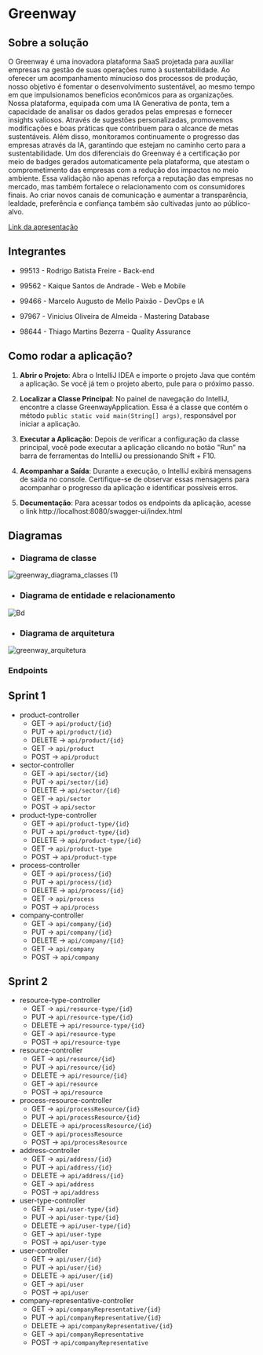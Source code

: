 # Greenway

## Sobre a solução
O Greenway é uma inovadora plataforma SaaS projetada para auxiliar empresas na gestão de suas operações rumo à sustentabilidade. Ao oferecer um acompanhamento minucioso dos processos de produção, nosso objetivo é fomentar o desenvolvimento sustentável, ao mesmo tempo em que impulsionamos benefícios econômicos para as organizações. Nossa plataforma, equipada com uma IA Generativa de ponta, tem a capacidade de analisar os dados gerados pelas empresas e fornecer insights valiosos. Através de sugestões personalizadas, promovemos modificações e boas práticas que contribuem para o alcance de metas sustentáveis. Além disso, monitoramos continuamente o progresso das empresas através da IA, garantindo que estejam no caminho certo para a sustentabilidade. Um dos diferenciais do Greenway é a certificação por meio de badges gerados automaticamente pela plataforma, que atestam o comprometimento das empresas com a redução dos impactos no meio ambiente. Essa validação não apenas reforça a reputação das empresas no mercado, mas também fortalece o relacionamento com os consumidores finais. Ao criar novos canais de comunicação e aumentar a transparência, lealdade, preferência e confiança também são cultivadas junto ao público-alvo.

[Link da apresentação](https://youtu.be/WJ93nQ6kmbc)

## Integrantes

- 99513 - Rodrigo Batista Freire - Back-end

- 99562 - Kaique Santos de Andrade - Web e Mobile

- 99466 - Marcelo Augusto de Mello Paixão - DevOps e IA

- 97967 - Vinicius Oliveira de Almeida - Mastering Database

- 98644 - Thiago Martins Bezerra - Quality Assurance

## Como rodar a aplicação?

1. **Abrir o Projeto**: Abra o IntelliJ IDEA e importe o projeto Java que contém a aplicação. Se você já tem o projeto aberto, pule para o próximo passo.

2. **Localizar a Classe Principal**: No painel de navegação do IntelliJ, encontre a classe GreenwayApplication. Essa é a classe que contém o método `public static void main(String[] args)`, responsável por iniciar a aplicação.

4. **Executar a Aplicação**: Depois de verificar a configuração da classe principal, você pode executar a aplicação clicando no botão "Run" na barra de ferramentas do IntelliJ ou pressionando Shift + F10.

5. **Acompanhar a Saída**: Durante a execução, o IntelliJ exibirá mensagens de saída no console. Certifique-se de observar essas mensagens para acompanhar o progresso da aplicação e identificar possíveis erros.

6. **Documentação**: Para acessar todos os endpoints da aplicação, acesse o link http://localhost:8080/swagger-ui/index.html


## Diagramas

- ### Diagrama de classe
![greenway_diagrama_classes (1)](https://github.com/greenway-FIAP/backend/assets/89154929/be1eb7f7-bbbb-47e2-9145-1b865ccdab93)


- ### Diagrama de entidade e relacionamento
![Bd](https://github.com/greenway-FIAP/backend/assets/89154929/4f77882c-d73d-4519-9a5e-ce618520add3)


- ### Diagrama de arquitetura
![greenway_arquitetura](https://github.com/greenway-FIAP/backend/assets/89154929/42558ab9-e76d-41b6-b131-5caff565c009)


### Endpoints

## Sprint 1

- product-controller
  * GET -> `api/product/{id}`
  * PUT -> `api/product/{id}`
  * DELETE -> `api/product/{id}`
  * GET -> `api/product`
  * POST -> `api/product`
- sector-controller
  * GET -> `api/sector/{id}`
  * PUT -> `api/sector/{id}`
  * DELETE -> `api/sector/{id}`
  * GET -> `api/sector`
  * POST -> `api/sector`
- product-type-controller
  * GET ->  `api/product-type/{id}`
  * PUT -> `api/product-type/{id}`
  * DELETE -> `api/product-type/{id}`
  * GET -> `api/product-type`
  * POST -> `api/product-type`
- process-controller
  * GET -> `api/process/{id}`
  * PUT -> `api/process/{id}`
  * DELETE -> `api/process/{id}`
  * GET -> `api/process`
  * POST -> `api/process`
- company-controller
  * GET -> `api/company/{id}`
  * PUT -> `api/company/{id}`
  * DELETE -> `api/company/{id}`
  * GET -> `api/company`
  * POST -> `api/company`

 ## Sprint 2
 
- resource-type-controller
  * GET ->  `api/resource-type/{id}`
  * PUT -> `api/resource-type/{id}`
  * DELETE -> `api/resource-type/{id}`
  * GET -> `api/resource-type`
  * POST -> `api/resource-type`
- resource-controller
  * GET -> `api/resource/{id}`
  * PUT -> `api/resource/{id}`
  * DELETE -> `api/resource/{id}`
  * GET -> `api/resource`
  * POST -> `api/resource`
- process-resource-controller
  * GET -> `api/processResource/{id}`
  * PUT -> `api/processResource/{id}`
  * DELETE -> `api/processResource/{id}`
  * GET -> `api/processResource`
  * POST -> `api/processResource`
- address-controller
  * GET -> `api/address/{id}`
  * PUT -> `api/address/{id}`
  * DELETE -> `api/address/{id}`
  * GET -> `api/address`
  * POST -> `api/address`
- user-type-controller
  * GET ->  `api/user-type/{id}`
  * PUT -> `api/user-type/{id}`
  * DELETE -> `api/user-type/{id}`
  * GET -> `api/user-type`
  * POST -> `api/user-type`
- user-controller
  * GET -> `api/user/{id}`
  * PUT -> `api/user/{id}`
  * DELETE -> `api/user/{id}`
  * GET -> `api/user`
  * POST -> `api/user`
- company-representative-controller
  * GET -> `api/companyRepresentative/{id}`
  * PUT -> `api/companyRepresentative/{id}`
  * DELETE -> `api/companyRepresentative/{id}`
  * GET -> `api/companyRepresentative`
  * POST -> `api/companyRepresentative`

 
